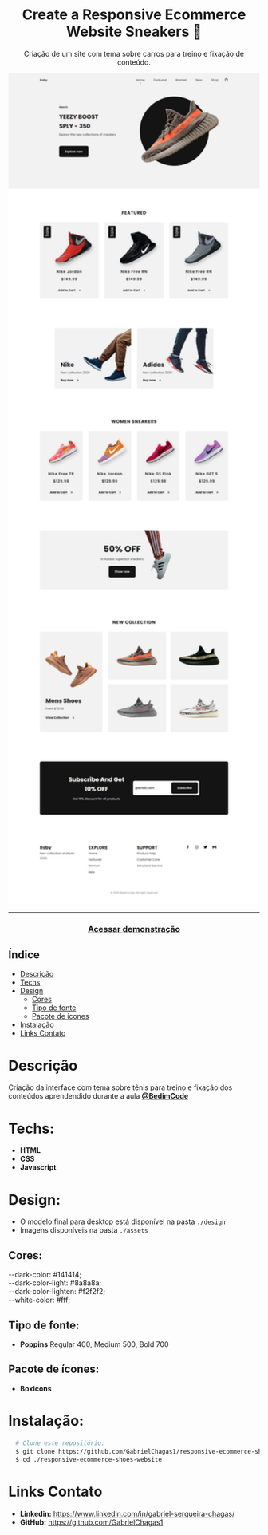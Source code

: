 <div align="center">
    <h1 align="center">Create a Responsive Ecommerce Website Sneakers 👟</h1>
    <p>Criação de um site com tema sobre carros para treino e fixação de conteúdo.</p>
    <img src="./design/preview.jpg" alt="Logo" width="800">
</div>

---
<h3 align="center">
  <a href="https://responsive-ecommerce-shoes-website.vercel.app/">Acessar demonstração</a>
</h3>

## Índice

* [Descrição](#descrição)
* [Techs](#techs)
* [Design](#design)
  * [Cores](#cores)
  * [Tipo de fonte](#tipo-de-fonte)
  * [Pacote de ícones](#pacote-de-ícones)
* [Instalação](#instalação)
* [Links Contato](#links-contato)

# Descrição
Criação da interface com tema sobre tênis para treino e fixação dos conteúdos aprendendido durante a aula [**@BedimCode**](https://www.youtube.com/channel/UCgkDs77BoEhMIgRUB4MKrtQ)

# Techs: 
- **HTML**
- **CSS**
- **Javascript**

# Design:
- O modelo final para desktop está disponível na pasta `./design`
- Imagens disponíveis na pasta `./assets`<br>

## Cores:
--dark-color: #141414;<br>
  --dark-color-light: #8a8a8a;<br>
  --dark-color-lighten: #f2f2f2;<br>
  --white-color: #fff;
## Tipo de fonte:
- **Poppins** Regular 400, Medium 500, Bold 700

## Pacote de ícones:
- **Boxicons**

# Instalação:
```bash
  # Clone este repositório:
  $ git clone https://github.com/GabrielChagas1/responsive-ecommerce-shoes-website.git
  $ cd ./responsive-ecommerce-shoes-website
```

# Links Contato
- **Linkedin:** https://www.linkedin.com/in/gabriel-serqueira-chagas/<br>
- **GitHub:** https://github.com/GabrielChagas1<br>